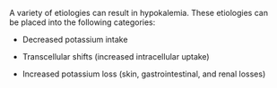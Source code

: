 A variety of etiologies can result in hypokalemia. These etiologies can be placed into the following categories:

- Decreased potassium intake

- Transcellular shifts (increased intracellular uptake)

- Increased potassium loss (skin, gastrointestinal, and renal losses)